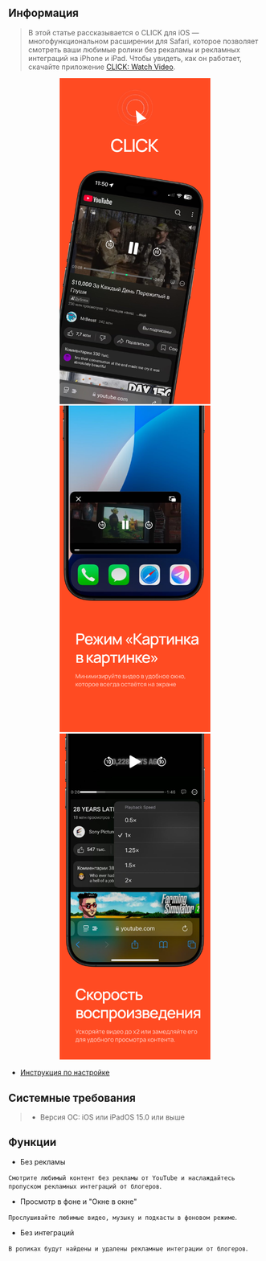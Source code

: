 ## Информация

> В этой статье рассказывается о CLICK для iOS — многофункциональном расширении для Safari, которое позволяет смотреть ваши любимые ролики без рекaламы и рекламных интеграций на iPhone и iPad. Чтобы увидеть, как он работает, скачайте приложение [CLICK: Watch Video](https://apps.apple.com/us/app/click-watch-video/id6740205263).

<div style="text-align: center;">
  <img src="image-17.png" width="300">
</div>
<div style="text-align: center;">
  <img src="img2.png" width="300">
</div>
<div style="text-align: center;">
  <img src="img3.png" width="300">
</div>


- [Инструкция по настройке](/install_ios.md)

## Системные требования

> * Версия ОС: iOS или iPadOS 15.0 или выше

## Функции


* Без рекламы

`Смотрите любимый контент без рекламы от YouTube и наслаждайтесь пропуском рекламных интеграций от блогеров`.


* Просмотр в фоне и "Окне в окне"

`Прослушивайте любимые видео, музыку и подкасты в фоновом режиме`.

* Без интеграций

`В роликах будут найдены и удалены рекламные интеграции от блогеров`.


